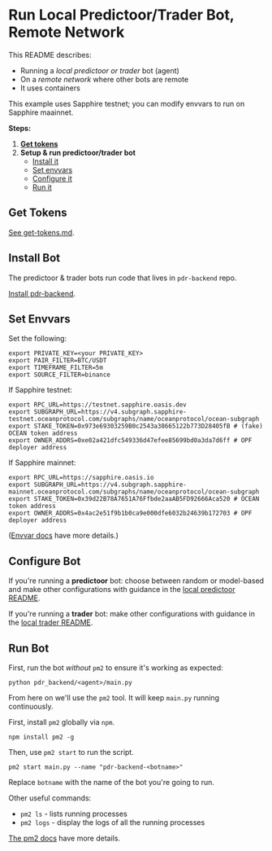 # Run Local Predictoor/Trader Bot, Remote Network

This README describes:
- Running a *local predictoor or trader* bot (agent)
- On a *remote network* where other bots are remote
- It uses containers

This example uses Sapphire testnet; you can modify envvars to run on Sapphire maainnet.

**Steps:**

1. **[Get tokens](#get-tokens)**
2. **Setup & run predictoor/trader bot**
    - [Install it](#install-bot)
    - [Set envvars](#set-envvars)
    - [Configure it](#configure-bot)
    - [Run it](#run-bot)

## Get Tokens

[See get-tokens.md](./get-tokens.md).

## Install Bot

The predictoor & trader bots run code that lives in `pdr-backend` repo.

[Install pdr-backend](install.md).

## Set Envvars

Set the following:

```console
export PRIVATE_KEY=<your PRIVATE_KEY>
export PAIR_FILTER=BTC/USDT
export TIMEFRAME_FILTER=5m
export SOURCE_FILTER=binance
```

If Sapphire testnet:
```console
export RPC_URL=https://testnet.sapphire.oasis.dev
export SUBGRAPH_URL=https://v4.subgraph.sapphire-testnet.oceanprotocol.com/subgraphs/name/oceanprotocol/ocean-subgraph
export STAKE_TOKEN=0x973e69303259B0c2543a38665122b773D28405fB # (fake) OCEAN token address
export OWNER_ADDRS=0xe02a421dfc549336d47efee85699bd0a3da7d6ff # OPF deployer address
```

If Sapphire mainnet:
```console
export RPC_URL=https://sapphire.oasis.io
export SUBGRAPH_URL=https://v4.subgraph.sapphire-mainnet.oceanprotocol.com/subgraphs/name/oceanprotocol/ocean-subgraph
export STAKE_TOKEN=0x39d22B78A7651A76Ffbde2aaAB5FD92666Aca520 # OCEAN token address
export OWNER_ADDRS=0x4ac2e51f9b1b0ca9e000dfe6032b24639b172703 # OPF deployer address
```

([Envvar docs](./envvars.md) have more details.)

## Configure Bot

If you're running a **predictoor** bot: choose between random or model-based and make other configurations with guidance in the [local predictoor README](localpredictoor-localnet.md).

If you're running a **trader** bot: make other configurations with guidance in the [local trader README](localtrader-localnet.md).

## Run Bot

First, run the bot _without_ `pm2` to ensure it's working as expected:

```console
python pdr_backend/<agent>/main.py
```

From here on we'll use the `pm2` tool. It will keep `main.py` running continuously.

First, install `pm2` globally via `npm`.

```console
npm install pm2 -g
```

Then, use `pm2 start` to run the script.

```console
pm2 start main.py --name "pdr-backend-<botname>"
```

Replace `botname` with the name of the bot you're going to run.

Other useful commands:

- `pm2 ls` - lists running processes
- `pm2 logs` - display the logs of all the running processes

[The pm2 docs](https://pm2.keymetrics.io/docs/usage/quick-start/) have more details.
